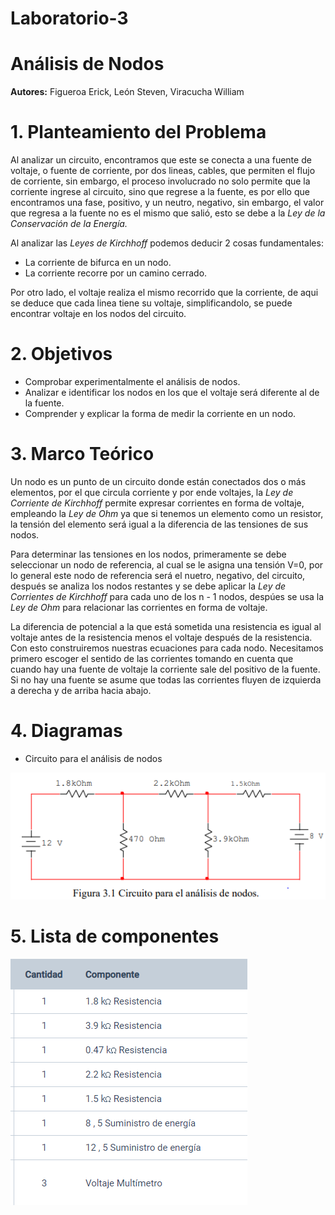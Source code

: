 # Laboratorio-3
# Análisis de Nodos
**Autores:** Figueroa Erick, León Steven, Viracucha William
# 1. Planteamiento del Problema

Al analizar un circuito, encontramos que este se conecta a una fuente de voltaje, o fuente de corriente, por dos lineas, cables, que permiten el flujo de corriente, sin embargo, el proceso involucrado no solo permite que la corriente ingrese al circuito, sino que regrese a la fuente, es por ello que encontramos una fase, positivo, y un neutro, negativo, sin embargo, el valor que regresa a la fuente no es el mismo que salió, esto se debe a la *Ley de la Conservación de la Energía.*

Al analizar las *Leyes de Kirchhoff* podemos deducir 2 cosas fundamentales:
- La corriente de bifurca en un nodo.
- La corriente recorre por un camino cerrado.

Por otro lado, el voltaje realiza el mismo recorrido que la corriente, de aqui se deduce que cada linea tiene su voltaje, simplificandolo, se puede encontrar voltaje en los nodos del circuito.

# 2. Objetivos
- Comprobar experimentalmente el análisis de nodos.
- Analizar e identificar los nodos en los que el voltaje será diferente al de la fuente.
- Comprender y explicar la forma de medir la corriente en un nodo.

# 3. Marco Teórico 

Un nodo es un punto de un circuito donde están conectados dos o más elementos, por el que circula corriente y por ende voltajes, la *Ley de Corriente de Kirchhoff* permite expresar corrientes en forma de voltaje, empleando la *Ley de Ohm* ya que si tenemos un elemento como un resistor, la tensión del elemento será igual a la diferencia de las tensiones de sus nodos.

Para determinar las tensiones en los nodos, primeramente se debe seleccionar un nodo de referencia, al cual se le asigna una tensión V=0, por lo general este nodo de referencia será el nuetro, negativo, del circuito, después se analiza los nodos restantes y se debe aplicar la *Ley de Corrientes de Kirchhoff* para cada uno de los n - 1 nodos, despúes se usa la *Ley de Ohm* para relacionar las corrientes en forma de voltaje.

La diferencia de potencial a la que está sometida una resistencia es igual al voltaje antes de la resistencia menos el voltaje después de la resistencia. Con esto construiremos nuestras ecuaciones para cada nodo. Necesitamos primero escoger el sentido de las corrientes tomando en cuenta que cuando hay una fuente de voltaje la corriente sale del positivo de la fuente. Si no hay una fuente se asume que todas las corrientes fluyen de izquierda a derecha y de arriba hacia abajo.

# 4. Diagramas

- Circuito para el análisis de nodos

![](https://github.com/erickfi/Laboratorio-3/blob/master/img/Diagrama-3.PNG)

# 5. Lista de componentes

![](https://github.com/erickfi/Laboratorio-3/blob/master/img/materiales-3.PNG)






